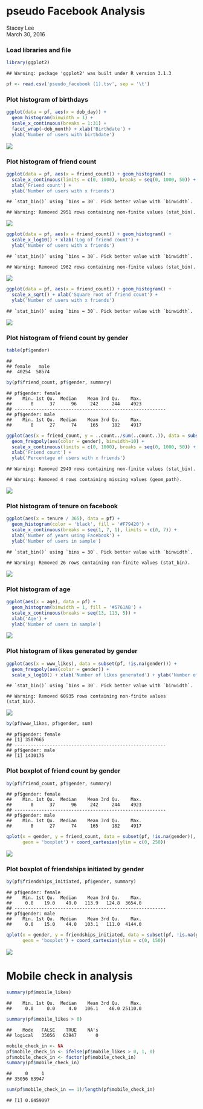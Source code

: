 # pseudo Facebook Analysis
Stacey Lee  
March 30, 2016  
### Load libraries and file

```r
library(ggplot2)
```

```
## Warning: package 'ggplot2' was built under R version 3.1.3
```

```r
pf <- read.csv('pseudo_facebook (1).tsv', sep = '\t')
```

### Plot histogram of birthdays

```r
ggplot(data = pf, aes(x = dob_day)) + 
  geom_histogram(binwidth = 1) + 
  scale_x_continuous(breaks = 1:31) + 
  facet_wrap(~dob_month) + xlab('Birthdate') + 
  ylab('Number of users with birthdate')
```

![](pseudo_Facebook_Analysis_files/figure-html/unnamed-chunk-2-1.png)<!-- -->

### Plot histogram of friend count

```r
ggplot(data = pf, aes(x = friend_count)) + geom_histogram() +
  scale_x_continuous(limits = c(0, 1000), breaks = seq(0, 1000, 50)) + 
  xlab('Friend count') + 
  ylab('Number of users with x friends')
```

```
## `stat_bin()` using `bins = 30`. Pick better value with `binwidth`.
```

```
## Warning: Removed 2951 rows containing non-finite values (stat_bin).
```

![](pseudo_Facebook_Analysis_files/figure-html/unnamed-chunk-3-1.png)<!-- -->

```r
ggplot(data = pf, aes(x = friend_count)) + geom_histogram() + 
  scale_x_log10() + xlab('Log of friend count') + 
  ylab('Number of users with x friends')
```

```
## `stat_bin()` using `bins = 30`. Pick better value with `binwidth`.
```

```
## Warning: Removed 1962 rows containing non-finite values (stat_bin).
```

![](pseudo_Facebook_Analysis_files/figure-html/unnamed-chunk-3-2.png)<!-- -->

```r
ggplot(data = pf, aes(x = friend_count)) + geom_histogram() + 
  scale_x_sqrt() + xlab('Square root of friend count') + 
  ylab('Number of users with x friends')
```

```
## `stat_bin()` using `bins = 30`. Pick better value with `binwidth`.
```

![](pseudo_Facebook_Analysis_files/figure-html/unnamed-chunk-3-3.png)<!-- -->

### Plot histogram of friend count by gender

```r
table(pf$gender)
```

```
## 
## female   male 
##  40254  58574
```

```r
by(pf$friend_count, pf$gender, summary)
```

```
## pf$gender: female
##    Min. 1st Qu.  Median    Mean 3rd Qu.    Max. 
##       0      37      96     242     244    4923 
## -------------------------------------------------------- 
## pf$gender: male
##    Min. 1st Qu.  Median    Mean 3rd Qu.    Max. 
##       0      27      74     165     182    4917
```

```r
ggplot(aes(x = friend_count, y = ..count../sum(..count..)), data = subset(pf, !is.na(gender))) +
  geom_freqpoly(aes(color = gender), binwidth=10) + 
  scale_x_continuous(limits = c(0, 1000), breaks = seq(0, 1000, 50)) +
  xlab('Friend count') + 
  ylab('Percentage of users with x friends')
```

```
## Warning: Removed 2949 rows containing non-finite values (stat_bin).
```

```
## Warning: Removed 4 rows containing missing values (geom_path).
```

![](pseudo_Facebook_Analysis_files/figure-html/unnamed-chunk-4-1.png)<!-- -->

### Plot histogram of tenure on facebook

```r
ggplot(aes(x = tenure / 365), data = pf) + 
  geom_histogram(color = 'black', fill = '#F79420') + 
  scale_x_continuous(breaks = seq(1, 7, 1), limits = c(0, 7)) + 
  xlab('Number of years using Facebook') + 
  ylab('Number of users in sample')
```

```
## `stat_bin()` using `bins = 30`. Pick better value with `binwidth`.
```

```
## Warning: Removed 26 rows containing non-finite values (stat_bin).
```

![](pseudo_Facebook_Analysis_files/figure-html/unnamed-chunk-5-1.png)<!-- -->

### Plot histogram of age

```r
ggplot(aes(x = age), data = pf) + 
  geom_histogram(binwidth = 1, fill = '#5761AB') + 
  scale_x_continuous(breaks = seq(13, 113, 5)) + 
  xlab('Age') + 
  ylab('Number of users in sample')
```

![](pseudo_Facebook_Analysis_files/figure-html/unnamed-chunk-6-1.png)<!-- -->

### Plot histogram of likes generated by gender

```r
ggplot(aes(x = www_likes), data = subset(pf, !is.na(gender))) + 
  geom_freqpoly(aes(color = gender)) + 
  scale_x_log10() + xlab('Number of likes generated') + ylab('Number of users in sample')
```

```
## `stat_bin()` using `bins = 30`. Pick better value with `binwidth`.
```

```
## Warning: Removed 60935 rows containing non-finite values (stat_bin).
```

![](pseudo_Facebook_Analysis_files/figure-html/unnamed-chunk-7-1.png)<!-- -->

```r
by(pf$www_likes, pf$gender, sum)
```

```
## pf$gender: female
## [1] 3507665
## -------------------------------------------------------- 
## pf$gender: male
## [1] 1430175
```

### Plot boxplot of friend count by gender

```r
by(pf$friend_count, pf$gender, summary)
```

```
## pf$gender: female
##    Min. 1st Qu.  Median    Mean 3rd Qu.    Max. 
##       0      37      96     242     244    4923 
## -------------------------------------------------------- 
## pf$gender: male
##    Min. 1st Qu.  Median    Mean 3rd Qu.    Max. 
##       0      27      74     165     182    4917
```

```r
qplot(x = gender, y = friend_count, data = subset(pf, !is.na(gender)),
      geom = 'boxplot') + coord_cartesian(ylim = c(0, 250))
```

![](pseudo_Facebook_Analysis_files/figure-html/unnamed-chunk-8-1.png)<!-- -->

### Plot boxplot of friendships initiated by gender

```r
by(pf$friendships_initiated, pf$gender, summary)
```

```
## pf$gender: female
##    Min. 1st Qu.  Median    Mean 3rd Qu.    Max. 
##     0.0    19.0    49.0   113.9   124.8  3654.0 
## -------------------------------------------------------- 
## pf$gender: male
##    Min. 1st Qu.  Median    Mean 3rd Qu.    Max. 
##     0.0    15.0    44.0   103.1   111.0  4144.0
```

```r
qplot(x = gender, y = friendships_initiated, data = subset(pf, !is.na(gender)),
      geom = 'boxplot') + coord_cartesian(ylim = c(0, 150))
```

![](pseudo_Facebook_Analysis_files/figure-html/unnamed-chunk-9-1.png)<!-- -->

# Mobile check in analysis

```r
summary(pf$mobile_likes)
```

```
##    Min. 1st Qu.  Median    Mean 3rd Qu.    Max. 
##     0.0     0.0     4.0   106.1    46.0 25110.0
```

```r
summary(pf$mobile_likes > 0)
```

```
##    Mode   FALSE    TRUE    NA's 
## logical   35056   63947       0
```

```r
mobile_check_in <- NA
pf$mobile_check_in <- ifelse(pf$mobile_likes > 0, 1, 0)
pf$mobile_check_in <- factor(pf$mobile_check_in)
summary(pf$mobile_check_in)
```

```
##     0     1 
## 35056 63947
```

```r
sum(pf$mobile_check_in == 1)/length(pf$mobile_check_in)
```

```
## [1] 0.6459097
```

